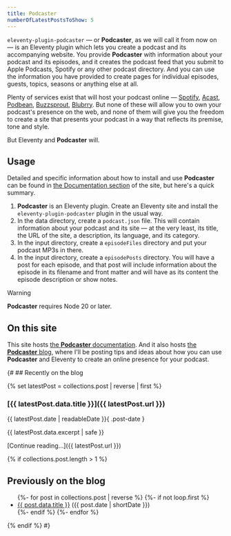 ```yaml
---
title: Podcaster
numberOfLatestPostsToShow: 5
---
```

`eleventy-plugin-podcaster` — or **Podcaster**, as we will call it from now on — is an Eleventy plugin which lets you create a podcast and its accompanying website. You provide **Podcaster** with information about your podcast and its episodes, and it creates the podcast feed that you submit to Apple Podcasts, Spotify or any other podcast directory. And you can use the information you have provided to create pages for individual episodes, guests, topics, seasons or anything else at all.

Plenty of services exist that will host your podcast online — [Spotify][], [Acast][], [Podbean][], [Buzzsprout][], [Blubrry][]. But none of these will allow you to own your podcast's presence on the web, and none of them will give you the freedom to create a site that presents your podcast in a way that reflects its premise, tone and style.

But Eleventy and **Podcaster** will.

[Spotify]: https://podcasters.spotify.com
[Acast]: https://www.acast.com
[Podbean]: https://www.podbean.com
[Buzzsprout]: https://www.buzzsprout.com
[Blubrry]: https://blubrry.com

## Usage

Detailed and specific information about how to install and use **Podcaster** can be found in [the Documentation section](docs/index.md) of the site, but here's a quick summary.

1. **Podcaster** is an Eleventy plugin. Create an Eleventy site and install the `eleventy-plugin-podcaster` plugin in the usual way.
2. In the data directory, create a `podcast.json` file. This will contain information about your podcast and its site — at the very least, its title, the URL of the site, a description, its language, and its category.
3. In the input directory, create a `episodeFiles` directory and put your podcast MP3s in there.
4. In the input directory, create a `episodePosts` directory. You will have a post for each episode, and that post will include information about the episode in its filename and front matter and will have as its content the episode description or show notes.

> [!WARNING]
> **Podcaster** requires Node 20 or later.

## On this site

This site hosts [the **Podcaster** documentation](/docs). And it also hosts [the **Podcaster** blog](/blog), where I'll be posting tips and ideas about how you can use **Podcaster** and Eleventy to create an online presence for your podcast.

{# ## Recently on the blog

{% set latestPost = collections.post | reverse | first %}

### [{{ latestPost.data.title }}]({{ latestPost.url }})

{{ latestPost.date | readableDate }}{ .post-date }

{{ latestPost.data.excerpt | safe }}

[Continue reading…]({{ latestPost.url }})

{% if collections.post.length > 1 %}

## Previously on the blog

<!--markdownlint-disable MD033-->
<ul class="previous-posts">
{%- for post in collections.post | reverse %}
  {%- if not loop.first %}
  <li><a href="{{ post.url }}">{{ post.data.title }}</a> ({{ post.date | shortDate }})</li>
  {%- endif %}
{%- endfor %}
</ul>
<!--markdownlint-enable MD033-->

{% endif %} #}
